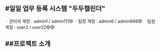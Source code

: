 #일일 업무 등록 시스템 "두두캘린더"
---
ㆍ관리자 계정 : admin1 / admin111@
ㆍ팀장 계정 : admin6 / admin666@
ㆍ팀원 계정 : user2 / user22@@

##프로젝트 소개
---
